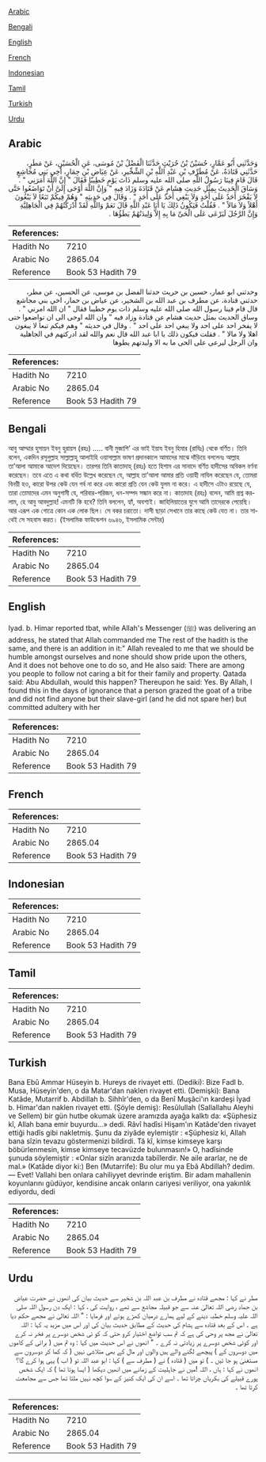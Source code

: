 [Arabic](#arabic)

[Bengali](#bengali)

[English](#english)

[French](#french)

[Indonesian](#indonesian)

[Tamil](#tamil)

[Turkish](#turkish)

[Urdu](#urdu)

## Arabic


<div dir="rtl" lang="ar" style={{fontSize:'larger',backgroundColor:'#f8f9fa',padding:20}}>
وَحَدَّثَنِي أَبُو عَمَّارٍ، حُسَيْنُ بْنُ حُرَيْثٍ حَدَّثَنَا الْفَضْلُ بْنُ مُوسَى، عَنِ الْحُسَيْنِ، عَنْ مَطَرٍ، حَدَّثَنِي قَتَادَةُ، عَنْ مُطَرِّفِ بْنِ عَبْدِ اللَّهِ بْنِ الشِّخِّيرِ، عَنْ عِيَاضِ بْنِ حِمَارٍ، أَخِي بَنِي مُجَاشِعٍ قَالَ قَامَ فِينَا رَسُولُ اللَّهِ صلى الله عليه وسلم ذَاتَ يَوْمٍ خَطِيبًا فَقَالَ ‏"‏ إِنَّ اللَّهَ أَمَرَنِي ‏"‏ ‏.‏ وَسَاقَ الْحَدِيثَ بِمِثْلِ حَدِيثِ هِشَامٍ عَنْ قَتَادَةَ وَزَادَ فِيهِ ‏"‏ وَإِنَّ اللَّهَ أَوْحَى إِلَىَّ أَنْ تَوَاضَعُوا حَتَّى لاَ يَفْخَرَ أَحَدٌ عَلَى أَحَدٍ وَلاَ يَبْغِي أَحَدٌ عَلَى أَحَدٍ ‏"‏ ‏.‏ وَقَالَ فِي حَدِيثِهِ ‏"‏ وَهُمْ فِيكُمْ تَبَعًا لاَ يَبْغُونَ أَهْلاً وَلاَ مَالاً ‏"‏ ‏.‏ فَقُلْتُ فَيَكُونُ ذَلِكَ يَا أَبَا عَبْدِ اللَّهِ قَالَ نَعَمْ وَاللَّهِ لَقَدْ أَدْرَكْتُهُمْ فِي الْجَاهِلِيَّةِ وَإِنَّ الرَّجُلَ لَيَرْعَى عَلَى الْحَىِّ مَا بِهِ إِلاَّ وَلِيدَتُهُمْ يَطَؤُهَا ‏.‏
</div>
<div style={{backgroundColor:'#f8f9fa',padding:20, marginBottom: 10}}><table> <thead> <tr> <th>References:</th> <th></th> </tr> </thead> <tbody><tr><td>Hadith No</td><td>7210</td></tr><tr><td>Arabic No</td><td>2865.04</td></tr><tr><td>Reference</td><td>Book 53 Hadith 79</td></tr></tbody></table></div>


<div dir="rtl" lang="ar" style={{fontSize:'larger',backgroundColor:'#f8f9fa',padding:20}}>
وحدثني ابو عمار، حسين بن حريث حدثنا الفضل بن موسى، عن الحسين، عن مطر، حدثني قتادة، عن مطرف بن عبد الله بن الشخير، عن عياض بن حمار، اخي بني مجاشع قال قام فينا رسول الله صلى الله عليه وسلم ذات يوم خطيبا فقال " ان الله امرني " . وساق الحديث بمثل حديث هشام عن قتادة وزاد فيه " وان الله اوحى الى ان تواضعوا حتى لا يفخر احد على احد ولا يبغي احد على احد " . وقال في حديثه " وهم فيكم تبعا لا يبغون اهلا ولا مالا " . فقلت فيكون ذلك يا ابا عبد الله قال نعم والله لقد ادركتهم في الجاهلية وان الرجل ليرعى على الحى ما به الا وليدتهم يطوها
</div>
<div style={{backgroundColor:'#f8f9fa',padding:20, marginBottom: 10}}><table> <thead> <tr> <th>References:</th> <th></th> </tr> </thead> <tbody><tr><td>Hadith No</td><td>7210</td></tr><tr><td>Arabic No</td><td>2865.04</td></tr><tr><td>Reference</td><td>Book 53 Hadith 79</td></tr></tbody></table></div>

## Bengali


<div dir="ltr" lang="bn" style={{fontSize:'larger',backgroundColor:'#f8f9fa',padding:20}}>
আবু আম্মার হুসায়ন ইবনু হুরায়স (রহঃ) ..... বানী মুজাশি’ এর ভাই ইয়ায ইবনু হিমার (রাযিঃ) থেকে বর্ণিত। তিনি বলেন, একদিন রসূলুল্লাহ সাল্লাল্লাহু আলাইহি ওয়াসাল্লাম ভাষণ প্রদানকালে আমাদের মাঝে দাঁড়িয়ে বললেনঃ আল্লাহ তা’আলা আমাকে আদেশ দিয়েছেন। তারপর তিনি কাতাদাহ্ (রহঃ) হতে হিশাম এর সানাদে বর্ণিত হাদীসের অবিকল বর্ণনা করেছেন। তবে এতে এ কথা বর্ধিত উল্লেখ করেছেন যে, আল্লাহ তা’আলা আমার প্রতি ওয়াহী নাযিল করেছেন যে, তোমরা বিনয়ী হও, কারো উপর কেউ যেন গর্ব না করে এবং কারো প্রতি যেন কেউ যুলম না করে। এ হাদীসে এটাও রয়েছে যে, তারা তোমাদের এমন অনুগামী যে, পরিবার-পরিজন, ধন-সম্পদ সন্ধান করে না। কাতাদাহ (রহঃ) বলেন, আমি প্রশ্ন করলাম, হে আবু আবদুল্লাহ! এমনটি কি হবে? তিনি বললেন, হ্যাঁ, অবশ্যই। জাহিলিয়াতের যুগে আমি তাদেরকে পেয়েছি। আর এরূপ এক গোত্রে কোন এক লোক ছিল। সে বকর চরাতো। দাসী ছাড়া সেখানে তার কাছে কেউ যেত না। তার সাথেই সে সহবাস করত। (ইসলামিক ফাউন্ডেশন ৬৯৪৬, ইসলামিক সেন্টার)
</div>
<div style={{backgroundColor:'#f8f9fa',padding:20, marginBottom: 10}}><table> <thead> <tr> <th>References:</th> <th></th> </tr> </thead> <tbody><tr><td>Hadith No</td><td>7210</td></tr><tr><td>Arabic No</td><td>2865.04</td></tr><tr><td>Reference</td><td>Book 53 Hadith 79</td></tr></tbody></table></div>

## English


<div dir="ltr" lang="en" style={{fontSize:'larger',backgroundColor:'#f8f9fa',padding:20}}>
Iyad. b. Himar reported tbat, while Allah's Messenger (ﷺ) was delivering an address, he stated that Allah commanded me The rest of the hadith is the same, and there is an addition in it:" Allah revealed to me that we should be humble amongst ourselves and none should show pride upon the others, And it does not behove one to do so, and He also said: There are among you people to follow not caring a bit for their family and property. Qatada said: Abu Abdullah, would this happen? Thereupon he said: Yes. By Allah, I found this in the days of ignorance that a person grazed the goat of a tribe and did not find anyone but their slave-girl (and he did not spare her) but committed adultery with her
</div>
<div style={{backgroundColor:'#f8f9fa',padding:20, marginBottom: 10}}><table> <thead> <tr> <th>References:</th> <th></th> </tr> </thead> <tbody><tr><td>Hadith No</td><td>7210</td></tr><tr><td>Arabic No</td><td>2865.04</td></tr><tr><td>Reference</td><td>Book 53 Hadith 79</td></tr></tbody></table></div>

## French


<div dir="ltr" lang="fr" style={{fontSize:'larger',backgroundColor:'#f8f9fa',padding:20}}>

</div>
<div style={{backgroundColor:'#f8f9fa',padding:20, marginBottom: 10}}><table> <thead> <tr> <th>References:</th> <th></th> </tr> </thead> <tbody><tr><td>Hadith No</td><td>7210</td></tr><tr><td>Arabic No</td><td>2865.04</td></tr><tr><td>Reference</td><td>Book 53 Hadith 79</td></tr></tbody></table></div>

## Indonesian


<div dir="ltr" lang="id" style={{fontSize:'larger',backgroundColor:'#f8f9fa',padding:20}}>

</div>
<div style={{backgroundColor:'#f8f9fa',padding:20, marginBottom: 10}}><table> <thead> <tr> <th>References:</th> <th></th> </tr> </thead> <tbody><tr><td>Hadith No</td><td>7210</td></tr><tr><td>Arabic No</td><td>2865.04</td></tr><tr><td>Reference</td><td>Book 53 Hadith 79</td></tr></tbody></table></div>

## Tamil


<div dir="ltr" lang="ta" style={{fontSize:'larger',backgroundColor:'#f8f9fa',padding:20}}>

</div>
<div style={{backgroundColor:'#f8f9fa',padding:20, marginBottom: 10}}><table> <thead> <tr> <th>References:</th> <th></th> </tr> </thead> <tbody><tr><td>Hadith No</td><td>7210</td></tr><tr><td>Arabic No</td><td>2865.04</td></tr><tr><td>Reference</td><td>Book 53 Hadith 79</td></tr></tbody></table></div>

## Turkish


<div dir="ltr" lang="tr" style={{fontSize:'larger',backgroundColor:'#f8f9fa',padding:20}}>
Bana Ebû Ammar Hüseyin b. Hureys de rivayet etti. (Dediki): Bize Fadl b. Musa, Hüseyin'den, o da Matar'dan naklen rivayet etti. (Demişki): Bana Katâde, Mutarrif b. Abdillah b. Sihhîr'den, o da Benî Muşâci'ın kardeşi İyad b. Himar'dan naklen rivayet etti. (Şöyle demiş): Resûlullah (Sallallahu Aleyhi ve Sellem) bir gün hutbe okumak üzere aramızda ayağa kalktı da: «Şüphesiz kî, Allah bana emir buyurdu...» dedi. Râvî hadîsi Hişam'ın Katâde'den rivayet ettiği hadîs gibi nakletmiş. Şunu da ziyâde eylemiştir : «Şüphesiz ki, Allah bana sîzin tevazu göstermenizi bildirdi. Tâ kî, kimse kimseye karşı böbürlenmesin, kimse kimseye tecavüzde bulunmasın!» O, hadîsinde şunuda söylemiştir : «Onlar sizîn aranızda tabiîlerdir. Ne aile ararlar, ne de mal.» (Katâde diyor ki:) Ben (Mutarrife): Bu olur mu ya Ebâ Abdillah? dedim. — Evet! Vallahi ben onlara cahiliyyet devrinde eriştim. Bir adam mahallenin koyunlarını güdüyor, kendisine ancak onların cariyesi veriliyor, ona yakınlık ediyordu, dedi
</div>
<div style={{backgroundColor:'#f8f9fa',padding:20, marginBottom: 10}}><table> <thead> <tr> <th>References:</th> <th></th> </tr> </thead> <tbody><tr><td>Hadith No</td><td>7210</td></tr><tr><td>Arabic No</td><td>2865.04</td></tr><tr><td>Reference</td><td>Book 53 Hadith 79</td></tr></tbody></table></div>

## Urdu


<div dir="rtl" lang="ur" style={{fontSize:'larger',backgroundColor:'#f8f9fa',padding:20}}>
مطر نے کہا : مجھے قتادہ نے مطرف بن عبد اللہ بن شخیر سے حدیث بیان کی انھوں نے حضرت عیاض بن حماد رضی اللہ تعالیٰ عنہ سے جو قبیلہ مجاشع سے تھے ، روایت کی ، کہا : ایک دن رسول اللہ صلی اللہ علیہ وسلم خطبہ دینے کے لیے ہمارے درمیان کھڑے ہوئے اور فرمایا : " اللہ تعالیٰ نے مجھے حکم دیا ہے ۔ اس کے بعد قتادہ سے ہشام کی حدیث کے مطابق حدیث بیان کی اور اس میں مزید یہ کہا : اللہ تعالیٰ نے مجھ پر وحی کی ہے کہ تم سب تواضع اختیار کرو حتی کہ کو ئی شخص دوسرے پر فخر نہ کرے اور کوئی شخص دوسرے پر زیادتی نہ کرے ۔ " انھوں نے اس حدیث میں کہا : وہ تم میں ( برائی کے کاموں میں دوسروں کے ) پیچھے لگنے والے ہیں والوں اور مال کے بھی متلاشی نہیں ( کہ کما کر دوسروں سے مستغنیٰ ہو جا ئیں ۔ ) تو میں ( قتادہ ) نے ( مطرف سے ) کہا : ابو عبد اللہ تو ( اب ) یہی ہوا کرے گا؟ انھوں نے کہا : ہاں ، اللہ !میں نے جاہلیت کے زمانے میں انھیں دیکھا ( ایسا ہوتا تھا ) کہ ایک شخص پورے قبیلے کی بکریاں چراتا تھا ۔ اسے ان کی ایک کنیز کے سوا کچھ نہیں ملتا تھا جس سے مجامعت کرتا تھا ۔
</div>
<div style={{backgroundColor:'#f8f9fa',padding:20, marginBottom: 10}}><table> <thead> <tr> <th>References:</th> <th></th> </tr> </thead> <tbody><tr><td>Hadith No</td><td>7210</td></tr><tr><td>Arabic No</td><td>2865.04</td></tr><tr><td>Reference</td><td>Book 53 Hadith 79</td></tr></tbody></table></div>
